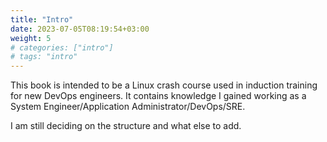 ```yaml
---
title: "Intro"
date: 2023-07-05T08:19:54+03:00
weight: 5
# categories: ["intro"]
# tags: "intro"
---
```


This book is intended to be a Linux crash course used in induction training for new DevOps engineers. It contains knowledge I gained working as a System Engineer/Application Administrator/DevOps/SRE.

I am still deciding on the structure and what else to add.
